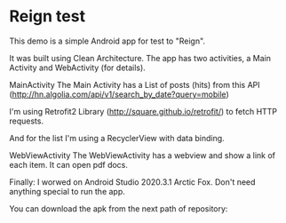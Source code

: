 # Reign test

This demo is a simple Android app for test to "Reign".

It was built using Clean Architecture.
The app has two activities, a Main Activity and WebActivity (for details).

MainActivity
The Main Activity has a List of posts (hits) from this API (http://hn.algolia.com/api/v1/search_by_date?query=mobile)

I'm using Retrofit2 Library (http://square.github.io/retrofit/) to fetch HTTP requests.

And for the list I'm using a RecyclerView with data binding.

WebViewActivity
The WebViewActivity has a webview and show a link of each item. It can open pdf docs.

Finally:
I worwed on Android Studio 2020.3.1 Arctic Fox. 
Don't need anything special to run the app.

You can download the apk from the next path of repository:
